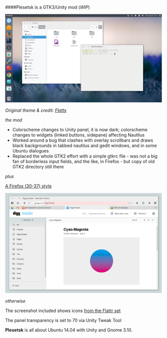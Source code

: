 ####Plesetsk is a GTK3/Unity mod (_WIP_)

![alt tag](https://raw.githubusercontent.com/baurigae/plesetsk/master/scrot.png)

_Original theme & credit: [Flatts](http://nale12.deviantart.com/#/art/Flatts-09022014-432924057?hf=1)_

_the mod_

- Colorscheme changes to Unity panel, it is now dark; colorscheme changes to widgets (linked buttons, sidepane) affecting Nautilus
- Worked around a bug that clashes with overlay scrollbars and draws black backgrounds in tabbed nautilus and gedit windows, and in some Ubuntu dialogues
- Replaced the whole GTK2 effort with a simple gtkrc file - was not a big fan of borderless input fields, and the like, in Firefox - but copy of old GTK2 directory still there

_plus_

[A Firefox (30-37) style](https://github.com/baurigae/firefox-mods/blob/master/polaris.css)

![alt tag](https://raw.githubusercontent.com/baurigae/firefox-mods/master/polarisscrot.png)

_otherwise_

The screenshot included shows icons [from the Flattr set](https://github.com/NitruxSA/flattr-icons)

The panel transparency is set to 70 via Unity Tweak Tool


**Plesetsk** is all about Ubuntu 14.04 with Unity and Gnome 3.10.
